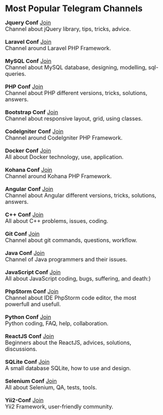 # Most Popular Telegram Channels


<div dir="ltr" style="text-align: left;" trbidi="on">
<span style="font-size: large;"><b>Jquery Conf</b>
<a href="https://t.me/jqueryconf" target="_blank">Join</a></span><br />
<span style="font-size: large;">Channel about jQuery library, tips, tricks, advice.
</span><br />
<span style="font-size: large;"><br /></span>
<span style="font-size: large;"><b>Laravel Conf</b>
<a href="https://t.me/laravelconf" target="_blank">Join</a></span><br />
<span style="font-size: large;">Channel around Laravel PHP Framework.
</span><br />
<span style="font-size: large;"><br /></span>
<span style="font-size: large;"><b>MySQL Conf</b>
<a href="https://t.me/mysqlconf" target="_blank">Join</a></span><br />
<span style="font-size: large;">Channel about MySQL database, designing, modelling, sql-queries.
</span><br />
<span style="font-size: large;"><br /></span>
<span style="font-size: large;"><b>PHP Conf</b>
<a href="https://t.me/phpconf" target="_blank">Join</a></span><br />
<span style="font-size: large;">Channel about PHP different versions, tricks, solutions, answers.
</span><br />
<span style="font-size: large;"><br /></span>
<span style="font-size: large;"><b>Bootstrap Conf</b>
<a href="https://t.me/bootstrapconf" target="_blank">Join</a></span><br />
<span style="font-size: large;">Channel about responsive layout, grid, using classes.
</span><br />
<span style="font-size: large;"><br /></span>
<span style="font-size: large;"><b>CodeIgniter Conf</b>
<a href="https://t.me/codeigniterconf" target="_blank">Join</a></span><br />
<span style="font-size: large;">Channel around CodeIgniter PHP Framework.
</span><br />
<span style="font-size: large;"><br /></span>
<span style="font-size: large;"><b>Docker Conf</b>
<a href="https://t.me/dockerconf" target="_blank">Join</a></span><br />
<span style="font-size: large;">All about Docker technology, use, application.
</span><br />
<span style="font-size: large;"><br /></span>
<span style="font-size: large;"><b>Kohana Conf</b>
<a href="https://t.me/kohanaconf" target="_blank">Join</a></span><br />
<span style="font-size: large;">Channel around Kohana PHP Framework.
</span><br />
<span style="font-size: large;"><br /></span>
<span style="font-size: large;"><b>Angular Conf</b>
<a href="https://t.me/joinchat/AAAAAECc-wTcmQrB4VGShA" target="_blank">Join</a></span><br />
<span style="font-size: large;">Channel about Angular different versions, tricks, solutions, answers.
</span><br />
<span style="font-size: large;"><br /></span>
<span style="font-size: large;"><b>C++ Conf</b>
<a href="https://t.me/joinchat/AAAAAEPfbtf3WH4LB0UMlQ" target="_blank">Join</a></span><br />
<span style="font-size: large;">All about C++ problems, issues, coding.
</span><br />
<span style="font-size: large;"><br /></span>
<span style="font-size: large;"><b>Git Conf</b>
<a href="https://t.me/joinchat/AAAAAEOdJ_FYBS_KTQzs1A" target="_blank">Join</a></span><br />
<span style="font-size: large;">Channel about git commands, questions, workflow.
</span><br />
<span style="font-size: large;"><br /></span>
<span style="font-size: large;"><b>Java Conf</b>
<a href="https://t.me/joinchat/AAAAAD_a5BNVxvGDbRRjvQ" target="_blank">Join</a></span><br />
<span style="font-size: large;">Channel of Java programmers and their issues.
</span><br />
<span style="font-size: large;"><br /></span>
<span style="font-size: large;"><b>JavaScript Conf</b>
<a href="https://t.me/joinchat/AAAAAEMQq79l6RGFQgCnbw" target="_blank">Join</a></span><br />
<span style="font-size: large;">All about JavaScript coding, bugs, suffering, and death:)
</span><br />
<span style="font-size: large;"><br /></span>
<span style="font-size: large;"><b>PhpStorm Conf</b>
<a href="https://t.me/joinchat/AAAAAEMLxg0zD7kciZF5Lg" target="_blank">Join</a></span><br />
<span style="font-size: large;">Channel about IDE PhpStorm code editor, the most powerfull and usefull.
</span><br />
<span style="font-size: large;"><br /></span>
<span style="font-size: large;"><b>Python Conf</b>
<a href="https://t.me/joinchat/AAAAAEPO9EuSwjoV6FkEBA" target="_blank">Join</a></span><br />
<span style="font-size: large;">Python coding, FAQ, help, collaboration.
</span><br />
<span style="font-size: large;"><br /></span>
<span style="font-size: large;"><b>ReactJS Conf</b>
<a href="https://t.me/joinchat/AAAAAEMqjsHYU0rQ5XK8qA" target="_blank">Join</a></span><br />
<span style="font-size: large;">Beginners about the ReactJS, advices, solutions, discussions.
</span><br />
<span style="font-size: large;"><br /></span>
<span style="font-size: large;"><b>SQLite Conf</b>
<a href="https://t.me/joinchat/AAAAAEKdcsBOUzbSkTubnQ" target="_blank">Join</a></span><br />
<span style="font-size: large;">A small database SQLite, how to use and design.
</span><br />
<span style="font-size: large;"><br /></span>
<span style="font-size: large;"><b>Selenium Conf</b>
<a href="https://t.me/joinchat/AAAAAELXkYll2hhsGidkGA" target="_blank">Join</a></span><br />
<span style="font-size: large;">All about Selenium, QA, tests, tools.
</span><br />
<span style="font-size: large;"><br /></span>
<span style="font-size: large;"><b>Yii2-Conf</b>
<a href="https://t.me/joinchat/AAAAAELzyBQiP5I270f1zQ" target="_blank">Join</a></span><br />
<span style="font-size: large;">Yii2 Framework, user-friendly community.
</span></div>
